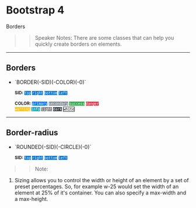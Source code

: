 <!-- .slide: data-state="title" -->
# Bootstrap 4
Borders

> > Speaker Notes:
There are some classes that can help you quickly create borders on elements.

---

<!-- .slide: data-state="hasicon" -->

## <i class="fa fa-th"></i> Borders

<ul>
	<li class="fragment"><p contenteditable>`BORDER(-SID)(-COLOR)(-0)`</p>
		<small style="line-height: 120%; vertical-align: text-bottom;">
			<b>SID:</b>
			<code style="background:#0275D8; color:white;">top</code>
			<code style="background:#0275D8; color:white;">right</code>
			<code style="background:#0275D8; color:white;">bottom</code>
			<code style="background:#0275D8; color:white;">left</code>
		</small></p>
    <small style="line-height: 120%; vertical-align: text-bottom;">
      <b>COLOR:</b>
      <code style="background-color:#007bff; color: white;">primary</code>
      <code style="background-color:#868e96; color: white;">secondary</code>
      <code style="background-color:#28a745; color: white;">success</code>
      <code style="background-color:#dc3545; color: white;">danger</code><br>
      <code style="background-color:#ffc107; color: white;">warning</code>
      <code style="background-color:#17a2b8; color: white;">info</code>
      <code style="background-color:#f8f9fa; color: white; background-color:gray;">light</code>
      <code style="background-color:#343a40; color: white;">dark</code>
      <code style="background-color:#fff; border: 1px solid black; color: black;">white</code>
		</small>
	</li>
</ul>

---

<!-- .slide: data-state="hasicon" -->

## <i class="fa fa-th"></i> Border-radius

<ul>
	<li class="fragment"><p contenteditable>`ROUNDED(-SID)(-CIRCLE)(-0)`</p>
		<small style="line-height: 120%; vertical-align: text-bottom;">
			<b>SID:</b>
			<code style="background:#0275D8; color:white;">top</code>
			<code style="background:#0275D8; color:white;">right</code>
			<code style="background:#0275D8; color:white;">bottom</code>
			<code style="background:#0275D8; color:white;">left</code>
		</small></p>
	</li>
</ul>


> > Note:

1. Sizing allows you to control the width or height of an element by a set of preset percentages. So, for example w-25 would set the width of an element at 25% of it's container. You can also specify a max-width and a max-height.
